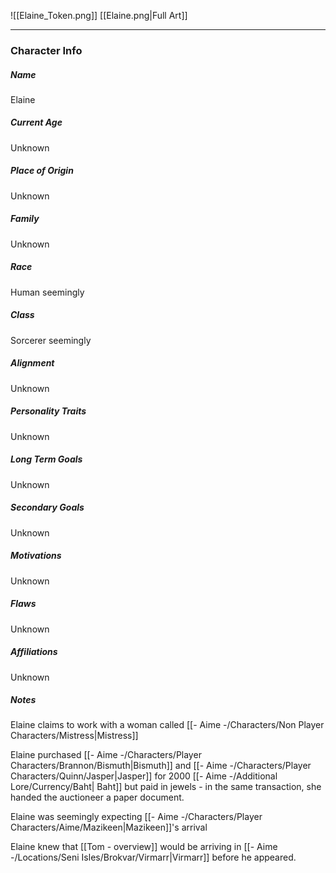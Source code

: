 ![[Elaine_Token.png]]
[[Elaine.png|Full Art]]

---
### Character Info

##### Name 
Elaine

##### Current Age
Unknown

##### Place of Origin
Unknown

##### Family
Unknown

##### Race
Human seemingly

##### Class
Sorcerer seemingly

##### Alignment
Unknown

##### Personality Traits
Unknown

##### Long Term Goals
Unknown

##### Secondary Goals
Unknown

##### Motivations
Unknown

##### Flaws
Unknown

##### Affiliations
Unknown

##### Notes
Elaine claims to work with a woman called [[- Aime -/Characters/Non Player Characters/Mistress|Mistress]]

Elaine purchased [[- Aime -/Characters/Player Characters/Brannon/Bismuth|Bismuth]] and [[- Aime -/Characters/Player Characters/Quinn/Jasper|Jasper]] for 2000 [[- Aime -/Additional Lore/Currency/Baht| Baht]] but paid in jewels - in the same transaction, she handed the auctioneer a paper document.

Elaine was seemingly expecting [[- Aime -/Characters/Player Characters/Aime/Mazikeen|Mazikeen]]'s arrival

Elaine knew that [[Tom - overview]] would be arriving in [[- Aime -/Locations/Seni Isles/Brokvar/Virmarr|Virmarr]] before he appeared. 